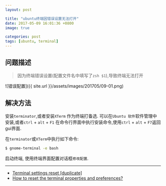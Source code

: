 ```yaml
---
layout: post

title: "ubuntu终端因错误设置无法打开"
date: 2017-05-09 16:01:36 +0800
image: true

categories: post
tags: [ubuntu, terminal]
---
```


## 问题描述
>因为终端错误设置(配置文件名中填写了`zsh $1`),导致终端无法打开

![错误配置]({{ site.url }}/assets/images/201705/09-01.png)

## 解决方法

安装`terminator`,或者安装`XTerm` 作为终端打备选.
可以在`Ubuntu 软件`软件管理中安装,或者`ctrl` + `alt` + `F1` 在命令行界面中执行安装命令,使用`ctrl` + `alt` + `F7`返回gui界面.

在`terminator`或`XTerm`中执行如下命令:

```bash
$ gnome-terminal -e bash
```
启动终端, 使用终端界面配置对话框`修改配置`.

---
- [Terminal settings reset [duplicate]](https://askubuntu.com/questions/837796/terminal-settings-reset)
- [How to reset the terminal properties and preferences?](https://askubuntu.com/questions/14487/how-to-reset-the-terminal-properties-and-preferences)
